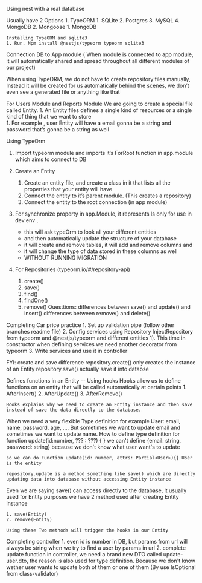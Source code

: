 Using nest with a real database

Usually have 2 Options
    1. TypeORM 
        1. SQLite
        2. Postgres
        3. MySQL
        4. MongoDB
    2. Mongoose
        1. MongoDB

	Installing TypeORM and sqlite3
	1. Run. Npm install @nestjs/typeorm typeorm sqlite3

Connection DB to App module ( When module is connected to app module, it will automatically shared and spread throughout all different modules of our project)

When using TypeORM, we do not have to create repository files manually,  Instead it will be created for us automatically behind the scenes, we don’t even see a generated file or anything like that


For Users Module and Reports Module We are going to create a special file called Entity. 
    1. An Entity files defines a single kind of resources or a single kind of thing that we want to store\
        1. For example , user Entity will have a email gonna be a string and password that’s gonna be a string as well
      
Using TypeOrm

1. Import typeorm module and imports it’s ForRoot function in app.module which aims to connect to DB

2. Create an Entity
    1. Create an entity file, and create a class in it that lists all the properties that your entity will have
    2. Connect the entity to it’s parent module. (This creates a repository)
    3. Connect the entity to the root connection (in app module)

  3. For synchronize property in app.Module, it represents
	Is only for use in dev env , 
     * this will ask typeOrm to look all your different entities 
     * and then automatically update the structure of your database 
     * it will create and remove tables, it will add and remove columns and 
     * it will change the type of data stored in these columns as well 
     * WITHOUT RUNNING MIGRATION 
4. For Repositories (typeorm.io/#/repository-api)
    1. create()
    2. save()
    3. find()
    4. findOne()
    5. remove()
	Questtions: 
	differences between save() and update() and insert()
	differences between remove() and delete()
	

Completing Car price practice
	1.  Set up validation pipe (follow other branches readme file)
    2.  Config services using Repository InjectRepository from typeorm and @nestjs/typeorm and different entities 
        1). This time in constructor when defining services we need another decorator from typeorm
    3.  Write services and use it in controller

FYI: create and save difference
    repository.create() only creates the instance of an Entity
    repository.save() actually save it into databse

	
Defines functions in an Entity -- Using hooks
    Hooks allow us to define functions on an entity that will be called automatically at certain points
    1. AfterInsert()
    2. AfterUpdate()
    3. AfterRemove()

    Hooks explains why we need to create an Entity instance and then save  instead of save the data directly to the database.   

When we need a very flexible Type definition for example
    User: email, name, password, age, ....
    But sometimes we want to update email and sometimes we want to update name. 
    How to define type definition for  function update(id:number, ??? : ???) { }
    we can't define {email: string, password: string} because we don't know what user want's to update

    so we can do Function update(id: number, attrs: Partial<User>){} User is the entity

    repository.update is a method something like save() which are directly updating data into database without accessing Entity instance


Even we are saying save() can access directly to the database, it usually used for Entity purposes
we have 2 method used after creating Entity instance

    1. save(Entity)
    2. remove(Entity)

    Using these Two methods will trigger the hooks in our Entity

Completing controller
    1. even id is number in DB, but params from url will always be string when we try to find a user by params in url
    2. complete update function in controller, we need a brand new DTO called update-user.dto, the reason is also used for type definition.  Because we don't know wether user wants to update both of them or one of them     (By use IsOptional from class-validator)